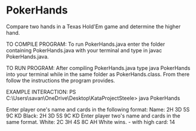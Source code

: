 # PokerHands
Compare two hands in a Texas Hold'Em game and determine the higher hand.

TO COMPILE PROGRAM: 
To run PokerHands.java enter the folder containing PokerHands.java with your terminal and type in javac PokerHands.java.

TO RUN PROGRAM:
After compiling PokerHands.java type java PokerHands into your terminal while in the same folder as PokerHands.class. From there follow the instructions the program provides.

EXAMPLE INTERACTION:
PS C:\Users\savan\OneDrive\Desktop\KataProjectSteele> java PokerHands

Enter player one's name and cards in the following format:
Name: 2H 3D 5S 9C KD
Black: 2H 3D 5S 9C KD
Enter player two's name and cards in the same format.
White: 2C 3H 4S 8C AH
White wins. - with high card: 14
